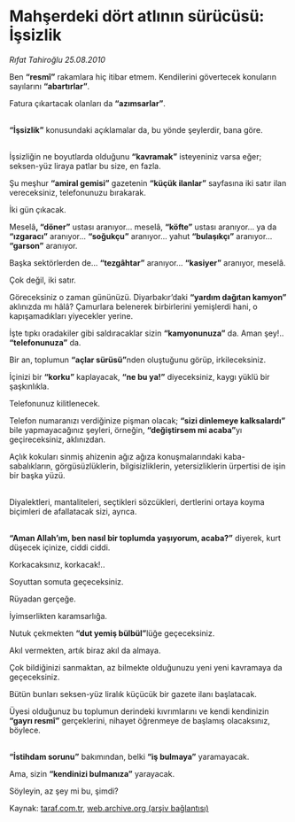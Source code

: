 # Mahşerdeki dört atlının sürücüsü: İşsizlik

*Rıfat Tahiroğlu 25.08.2010*

<div class="yazi"><p>Ben <b>“resmî”</b> rakamlara hiç itibar etmem. Kendilerini gövertecek konuların sayılarını <b>“abartırlar”</b>.</p>
<p>Fatura çıkartacak olanları da <b>“azımsarlar”</b>. </p>
<p><b><br/>“İşsizlik”</b> konusundaki açıklamalar da, bu yönde şeylerdir, bana göre.</p>
<p> <br/>İşsizliğin ne boyutlarda olduğunu <b>“kavramak”</b> isteyeniniz varsa eğer; seksen-yüz liraya patlar bu size, en fazla.</p>
<p>Şu meşhur <b>“amiral gemisi”</b> gazetenin <b>“küçük ilanlar”</b> sayfasına iki satır ilan vereceksiniz, telefonunuzu bırakarak.</p>
<p>İki gün çıkacak.</p>
<p>Meselâ<b>, “döner”</b> ustası aranıyor... meselâ, <b>“köfte”</b> ustası aranıyor... ya da <b>“ızgaracı”</b> aranıyor... <b>“soğukçu”</b> aranıyor... yahut <b>“bulaşıkçı”</b> aranıyor... <b>“garson”</b> aranıyor.</p>
<p>Başka sektörlerden de... <b>“tezgâhtar”</b> aranıyor... <b>“kasiyer”</b> aranıyor, meselâ.</p>
<p>Çok değil, iki satır.</p>
<p>Göreceksiniz o zaman gününüzü. Diyarbakır’daki <b>“yardım dağıtan kamyon”</b> aklınızda mı hâlâ? Çamurlara belenerek birbirlerini yemişlerdi hani, o kapışamadıkları yiyecekler yerine.</p>
<p>İşte tıpkı oradakiler gibi saldıracaklar sizin <b>“kamyonunuza”</b> da. Aman şey!.. <b>“telefonunuza”</b> da.</p>
<p>Bir an, toplumun <b>“açlar sürüsü”</b>nden oluştuğunu görüp, irkileceksiniz.</p>
<p>İçinizi bir <b>“korku”</b> kaplayacak, <b>“ne bu ya!”</b> diyeceksiniz, kaygı yüklü bir şaşkınlıkla. </p>
<p>Telefonunuz kilitlenecek.</p>
<p>Telefon numaranızı verdiğinize pişman olacak; <b>“sizi dinlemeye kalksalardı”</b> bile yapmayacağınız şeyleri, örneğin, <b>“değiştirsem mi acaba”</b>yı geçireceksiniz, aklınızdan.</p>
<p>Açlık kokuları sinmiş ahizenin ağız ağıza konuşmalarındaki kaba-sabalıkların, görgüsüzlüklerin, bilgisizliklerin, yetersizliklerin ürpertisi de işin bir başka yüzü.</p>
<p> <br/>Diyalektleri, mantaliteleri, seçtikleri sözcükleri, dertlerini ortaya koyma biçimleri de afallatacak sizi, ayrıca. </p>
<p><b><br/>“Aman Allah’ım, ben nasıl bir toplumda yaşıyorum, acaba?”</b> diyerek, kurt düşecek içinize, ciddi ciddi.</p>
<p>Korkacaksınız, korkacak!..</p>
<p>Soyuttan somuta geçeceksiniz.</p>
<p>Rüyadan gerçeğe.</p>
<p>İyimserlikten karamsarlığa.</p>
<p>Nutuk çekmekten <b>“dut yemiş bülbül”</b>lüğe geçeceksiniz.</p>
<p>Akıl vermekten, artık biraz akıl da almaya.</p>
<p>Çok bildiğinizi sanmaktan, az bilmekte olduğunuzu yeni yeni kavramaya da geçeceksiniz.</p>
<p>Bütün bunları seksen-yüz liralık küçücük bir gazete ilanı başlatacak. </p>
<p>Üyesi olduğunuz bu toplumun derindeki kıvrımlarını ve kendi kendinizin <b>“gayrı resmî”</b> gerçeklerini, nihayet öğrenmeye de başlamış olacaksınız, böylece.</p>
<p><b><br/>“İstihdam sorunu”</b> bakımından, belki <b>“iş bulmaya”</b> yaramayacak. </p>
<p>Ama, sizin <b>“kendinizi bulmanıza”</b> yarayacak.</p>
<p>Söyleyin, az şey mi bu, şimdi?</p></div>

Kaynak: [taraf.com.tr](http://www.taraf.com.tr:80/rifat-tahiroglu/makale-mahserdeki-dort-atlinin-surucusu-issizlik.htm), [web.archive.org (arşiv bağlantısı)](http://web.archive.org/web/20100827000349/http://www.taraf.com.tr:80/rifat-tahiroglu/makale-mahserdeki-dort-atlinin-surucusu-issizlik.htm)
